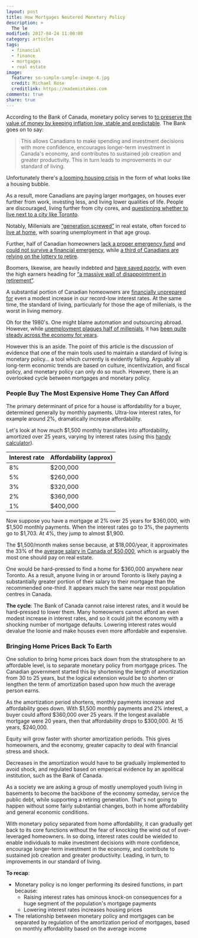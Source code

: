 ```yaml
---
layout: post
title: How Mortgages Neutered Monetary Policy
description: >
  The le
modified: 2017-04-24 11:00:00
category: articles
tags:
  - financial
  - finance
  - mortgages
  - real estate
image:
  feature: so-simple-sample-image-4.jpg
  credit: Michael Rose
  creditlink: https://mademistakes.com
comments: true
share: true
---
```


According to the Bank of Canada, monetary policy serves to [to preserve the value of money by keeping inflation low, stable and predictable](http://www.bankofcanada.ca/core-functions/monetary-policy/).  The Bank goes on to say:

> This allows Canadians to make spending and investment decisions with more confidence, encourages longer-term investment in Canada's economy, and contributes to sustained job creation and greater productivity. This in turn leads to improvements in our standard of living.

Unfortunately there's [a looming housing crisis](http://www.cbc.ca/news/business/toronto-housing-bmo-td-1.4028032) in the form of what looks like a housing bubble.

As a result, more Canadians are paying larger mortgages, on houses ever further from work, investing less, and living lower qualities of life.  People are discouraged, living further from city cores, and [questioning whether to live next to a city like Toronto](https://www.theglobeandmail.com/news/toronto/how-employers-are-feeling-the-wrath-of-torontos-housing-bubble/article34711867/).

Notably, Millenials are [“generation screwed”](https://www.thestar.com/opinion/commentary/2017/02/22/millennials-are-generation-screwed-on-real-estate.html) in real estate, often forced to [live at home](http://fortune.com/2017/04/20/millennials-living-with-parents/), with soaring unemployment in that age group.

Further, half of Canadian homeowners [lack a proper emergency fund](http://globalnews.ca/news/3085917/nearly-half-of-canadian-homeowners-lack-proper-emergency-fund-survey/) and [could not survive a financial emergency](http://business.financialpost.com/personal-finance/canadians-raid-rainy-day-funds-but-many-still-struggle-to-cover-unexpected-costs-bmo-survey-says), while [a third of Canadians are relying on the lottery to retire](http://www.canadianbusiness.com/blogs-and-comment/retirement-lottery/).

Boomers, likewise, are heavily indebted and [have saved poorly](https://www.theglobeandmail.com/globe-investor/retirement/retire-planning/high-debt-loads-weigh-on-baby-boomers-and-their-retirement-plans/article27169889/), with even the high earners heading for [“a massive wall of disappointment in retirement”](https://www.theglobeandmail.com/globe-investor/retirement/retire-lifestyle/how-boomers-living-the-high-life-are-at-risk-in-retirement/article34394783/).

A substantial portion of Canadian homeowners are [financially unprepared for](http://www.cbc.ca/news/business/manulife-housing-debt-1.4127243) even a modest increase in our record-low interest rates.  At the same time, the standard of living, particularly for those the age of millenials, is the worst in living memory.

Oh for the 1980's.  One might blame automation and outsourcing abroad.  However, while [unemployment plagues half of millenials](http://business.financialpost.com/news/economy/canadian-millennials-still-stuck-in-the-basement-as-youth-unemployment-surges), it has [been quite steady across the economy for years](http://www.tradingeconomics.com/canada/unemployment-rate).

However this is an aside. The point of this article is the discussion of evidence that one of the main tools used to maintain a standard of living is monetary policy… a tool which currently is evidently failing.  Arguably all long-term economic trends are based on culture, incentivization, and fiscal policy, and monetary policy can only do so much.  However, there is an overlooked cycle between mortgages and monetary policy.

### People Buy The Most Expensive Home They Can Afford

The primary determinant of price for a house is affordability for a buyer, determined generally by monthly payments.  Ultra-low interest rates, for example around 2%, dramatically increase affordability.

Let's look at how much $1,500 monthly translates into affordability, amortized over 25 years, varying by interest rates (using this [handy calculator](http://cgi.scotiabank.com/mortgage/payment/en/payment.html)).

| Interest rate | Affordability (approx) | 
| --- | --- |
| 8% | $200,000 |
| 5% | $260,000 | 
| 3% | $320,000 |
| 2% | $360,000 |
| 1% | $400,000 |

Now suppose you have a mortgage at 2% over 25 years for $360,000, with $1,500 monthly payments.  When the interest rates go to 3%, the payments go to $1,703.  At 4%, they jump to almost $1,900.

The $1,500/month makes sense because, at $18,000/year, it approximates the 33% of the [average salary in Canada of $50,000](https://careers.workopolis.com/advice/how-much-money-are-we-earning-the-average-canadian-wages-right-now/), which is arguably the most one should pay on real estate.

One would be hard–pressed to find a home for $360,000 anywhere near Toronto.  As a result, anyone living in or around Toronto is likely paying a substantially greater portion of their salary to their  mortgage than the recommended one-third.  It appears much the same near most population centres in Canada.

<b>The cycle</b>:  The Bank of Canada cannot raise interest rates, and it would be hard–pressed to lower them.  Many homeowners cannot afford an even modest increase in interest rates, and so it could jolt the economy with a shocking number of mortgage defaults.  Lowering interest rates would devalue the loonie and make houses even more affordable and expensive.

### Bringing Home Prices Back To Earth

One solution to bring home prices back down from the stratosphere to an affordable level, is to separate monetary policy from mortgage prices.  The Canadian government started this by shortening the length of amortization from 30 to 25 years, but the logical extension would be to shorten or lengthen the term of amortization based upon how much the average person earns.

As the amortization period shortens, monthly payments increase and affordability goes down.  With $1,500 monthly payments and 2% interest, a buyer could afford $360,000 over 25 years.  If the longest available mortgage were 20 years, then that affordability drops to $300,000.  At 15 years, $240,000.

Equity will grow faster with shorter amortization periods.  This gives homeowners, and the economy, greater capacity to deal with financial stress and shock.

Decreases in the amortization would have to be gradually implemented to avoid shock, and regulated based on emperical evidence by an apolitical institution, such as the Bank of Canada.  

As a society we are asking a group of mostly unemployed youth living in basements to become the backbone of the economy someday, service the public debt, while supporting a retiring generation.  That's not going to happen without some fairly substantial changes, both in home affordability and general economic conditions.

With monetary policy separated from home affordability, it can gradually get back to its core functions without the fear of knocking the wind out of over-leveraged homeowners.  In so doing, interest rates could be wielded to enable individuals to make investment decisions with more confidence, encourage longer-term investment in the economy, and contribute to sustained job creation and greater productivity.  Leading, in turn, to improvements in our standard of living.

<b>To recap</b>:

- Monetary policy is no longer performing its desired functions, in part because:
  - Raising interest rates has ominous knock-on consequences for a huge segment of the population's mortgage payments
  - Lowering interest rates increases housing prices
- The relationship between monetary policy and mortgages can be separated by regulation of the amortization period of mortgages, based on monthly affordability based on the average income
